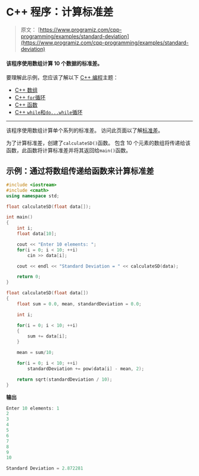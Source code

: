 # C++ 程序：计算标准差

> 原文： [https://www.programiz.com/cpp-programming/examples/standard-deviation](https://www.programiz.com/cpp-programming/examples/standard-deviation)

#### 该程序使用数组计算 10 个数据的标准差。

要理解此示例，您应该了解以下 [C++ 编程](/cpp-programming "C++ tutorial")主题：

*   [C++ 数组](/cpp-programming/arrays)
*   [C++ `for`循环](/cpp-programming/for-loop) 
*   [C++ 函数](/cpp-programming/function)
*   [C++ `while`和`do...while`循环](/cpp-programming/do-while-loop)

* * *

该程序使用数组计算单个系列的标准差。 访问此页面以了解[标准差](http://www.mathsisfun.com/data/standard-deviation.html "Standard Deviation")。

为了计算标准差，创建了`calculateSD()`函数。 包含 10 个元素的数组将传递给该函数，此函数将计算标准差并将其返回给`main()`函数。

## 示例：通过将数组传递给函数来计算标准差

```cpp
#include <iostream>
#include <cmath>
using namespace std;

float calculateSD(float data[]);

int main()
{
    int i;
    float data[10];

    cout << "Enter 10 elements: ";
    for(i = 0; i < 10; ++i)
        cin >> data[i];

    cout << endl << "Standard Deviation = " << calculateSD(data);

    return 0;
}

float calculateSD(float data[])
{
    float sum = 0.0, mean, standardDeviation = 0.0;

    int i;

    for(i = 0; i < 10; ++i)
    {
        sum += data[i];
    }

    mean = sum/10;

    for(i = 0; i < 10; ++i)
        standardDeviation += pow(data[i] - mean, 2);

    return sqrt(standardDeviation / 10);
} 
```

**输出**

```cpp
Enter 10 elements: 1
2
3
4
5
6
7
8
9
10

Standard Deviation = 2.872281 
```
